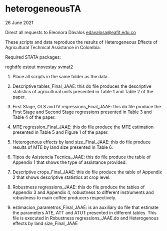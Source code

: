# heterogeneousTA

26 June 2021

Direct all requests to Eleonora Dávalos edavalosa@eafit.edu.co

These scripts and data reproduce the results of Heterogeneous Effects of Agricultural Technical Assistance in Colombia. 

Required STATA packages:

reghdfe
estout
movestay
svmat2

1) Place all scripts in the same folder as the data.

2) Descriptive tables_Final_JAAE: this do file produces the descriptive statistics of agricultural units presented in Table 1 and Table 2 of the paper.

3) First Stage, OLS and IV regressions_Final_JAAE: this do file produce the First Stage and Second Stage regressions presented in Table 3 and Table 4 of the paper.

4) MTE regression_Final_JAAE: this do file produce the MTE estimation presented in Table 5 and Figure 1 of the paper.

5) Heterogenous effects by land size_Final_JAAE: this do file produce results of MTE by land size presented in Table 6.

6) Tipos de Asistencia Tecnica_JAAE: this do file produce the table of Appendix 1 that shows the type of assistance provided.

7) Descriptive crops_Final_JAAE: this do file produce the table of Appendix 2 that shows descriptive statistics at crop level.

8) Robustness regressions_JAAE: this do file produce the tables of Appendix 3 and Appendix 4, robustness to different instruments and robustness to main coffee producers respectively.

9) estimacion_parametros_Final_JAAE: is an auxiliary do file that estimate the parameters ATE, ATT and ATUT presented in different tables. This file is executed in Robustness regressions_JAAE.do and Heterogenous effects by land size_Final_JAAE 
